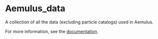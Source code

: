 # Aemulus_data
A collection of all the data (excluding particle catalogs) used in Aemulus.

For more information, see the [documentation](http://aemulus-data.readthedocs.io/en/latest/).